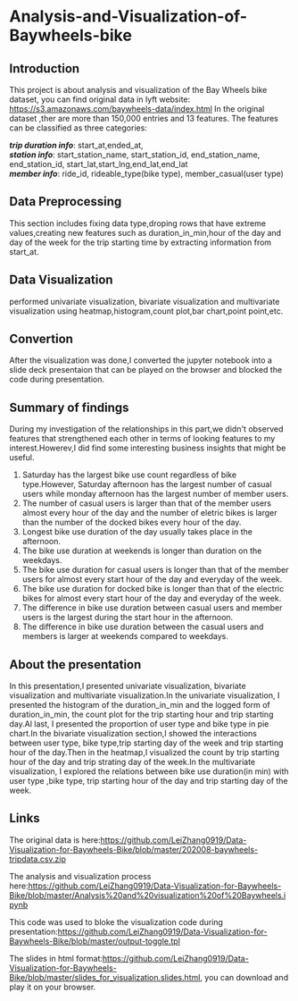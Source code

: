 # Analysis-and-Visualization-of-Baywheels-bike


## Introduction
This project is about analysis and visualization of the Bay Wheels bike dataset, you can find original data in lyft website: https://s3.amazonaws.com/baywheels-data/index.html
In the original dataset ,ther are more than 150,000 entries and 13 features.
The features can be classified as three categories:     

***trip duration info***: start_at,ended_at,  
***station info***: start_station_name, start_station_id, end_station_name, end_station_id, start_lat,start_lng,end_lat,end_lat   
***member info***: ride_id, rideable_type(bike type), member_casual(user type)

## Data Preprocessing
This section includes fixing data type,droping rows that have extreme values,creating new features such as duration_in_min,hour of the day and day of the week for the trip starting time by extracting information from start_at.

## Data Visualization
performed univariate visualization, bivariate visualization and multivariate visualization using heatmap,histogram,count plot,bar chart,point point,etc.

## Convertion

After the visualization was done,I converted the jupyter notebook into a slide deck presentaion that can be played on the browser and blocked the code during presentation.  

## Summary of findings

During my investigation of the relationships in this part,we didn't observed features that strengthened each other in terms of looking features to my interest.Howerev,I did find some interesting business insights that might be useful.
1. Saturday has the largest bike use count regardless of bike type.However, Saturday afternoon has the largest number of casual users while monday afternoon has the largest number of member users.
2. The number of casual users is larger than that of the member users almost every hour of the day and the number of eletric bikes is larger than the number of the docked bikes every  hour of the day.
3. Longest bike use duration of the day usually takes place in the afternoon.
4. The bike use duration at weekends is longer than duration on the weekdays.
5. The bike use duration for casual users is longer than that of the member users for almost every start hour of the day and everyday of the week.   
6. The bike use duration for docked bike is longer than that of the electric bikes for almost every start hour of the day and everyday of the week.
7. The difference in bike use duration between casual users and member users is the largest during the start hour in the afternoon.
8. The difference in bike use duration between the casual users and members is larger at weekends compared to weekdays.

## About the presentation

In this presentation,I presented univariate visualization, bivariate visualization and multivariate visualization.In the univariate visualization, I presented the histogram of the duration_in_min and the logged form of duration_in_min, the count plot for the trip starting hour and trip starting day.Al last, I presented the proportion of user type and bike type in pie chart.In the bivariate visualization section,I showed the interactions between user type, bike type,trip starting day of the week and trip starting hour of the day.Then in the heatmap,I visualized the count by trip starting hour of the day and trip strating day of the week.In the multivariate visualization, I explored the relations between bike use duration(in min) with user type ,bike type, trip starting hour of the day and trip starting day of the week.

## Links
The original data is here:https://github.com/LeiZhang0919/Data-Visualization-for-Baywheels-Bike/blob/master/202008-baywheels-tripdata.csv.zip   

The analysis and visualization process here:https://github.com/LeiZhang0919/Data-Visualization-for-Baywheels-Bike/blob/master/Analysis%20and%20visualization%20of%20Baywheels.ipynb    

This code was used to bloke the visualization code during presentation:https://github.com/LeiZhang0919/Data-Visualization-for-Baywheels-Bike/blob/master/output-toggle.tpl    

 The slides in html format:https://github.com/LeiZhang0919/Data-Visualization-for-Baywheels-Bike/blob/master/slides_for_visualization.slides.html, you can download and play it on your browser.


